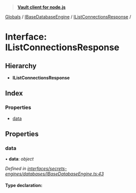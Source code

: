> **[Vault client for node.js](../README.md)**

[Globals](../globals.md) / [IBaseDatabaseEngine](../modules/ibasedatabaseengine.md) / [IListConnectionsResponse](ibasedatabaseengine.ilistconnectionsresponse.md) /

# Interface: IListConnectionsResponse

## Hierarchy

* **IListConnectionsResponse**

## Index

### Properties

* [data](ibasedatabaseengine.ilistconnectionsresponse.md#data)

## Properties

###  data

• **data**: *object*

*Defined in [interfaces/secrets-engines/databases/IBaseDatabaseEngine.ts:43](https://github.com/theogravity/vault-tacular/blob/07227c0/src/interfaces/secrets-engines/databases/IBaseDatabaseEngine.ts#L43)*

#### Type declaration: